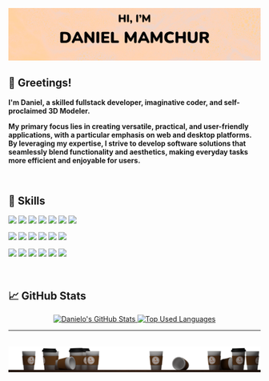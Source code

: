 [![Danielo's GitHub Banner](img/Logo.png)](https://github.com/DanieloM83)
<!-- <div align="left">
    <a href="#">
        <img src="https://img.shields.io/badge/-YouTube-ffd29f?style=flat&logo=YouTube&logoColor=white&labelColor=red" alt="YouTube Badge">
    </a>
        <a href="#">
        <img src="https://img.shields.io/badge/-Discord-ffd29f?style=flat&logo=Discord&logoColor=white&labelColor=red" alt="Discord Badge">
    </a>
    </a>
        <a href="https://github.com/DanieloM83">
        <img src="https://img.shields.io/badge/-GitHub-ffd29f?style=flat&logo=GitHub&logoColor=white&labelColor=red" alt="GitHub Badge">
    </a>
    <a href="#">
        <img src="https://img.shields.io/badge/-Telegram-ffd29f?style=flat&logo=Telegram&logoColor=white&labelColor=red" alt="Telegram Badge">
    </a>
        <a href="#">
        <img src="https://img.shields.io/badge/-LinkedIn-ffd29f?style=flat&logo=LinkedIn&logoColor=white&labelColor=red" alt="LinkedIn Badge">
    </a>
</div> -->

## 👋 Greetings!

**I'm Daniel, a skilled fullstack developer, imaginative coder, and self-proclaimed 3D Modeler.**

**My primary focus lies in creating versatile, practical, and user-friendly applications, with a particular emphasis on web and desktop platforms. By leveraging my expertise, I strive to develop software solutions that seamlessly blend functionality and aesthetics, making everyday tasks more efficient and enjoyable for users.**
<br>

<br>


## 💼 Skills

![](https://img.shields.io/badge/Code-Python-ffd29f?style=flat&logo=Python&logoColor=white&labelColor=red)
![](https://img.shields.io/badge/Framework-FastAPI-ffd29f?style=flat&logo=FastAPI&logoColor=white&labelColor=red)
![](https://img.shields.io/badge/Validation-Pydantic-ffd29f?style=flat&logo=Pydantic&logoColor=white&labelColor=red)
![](https://img.shields.io/badge/ORM-SQLalchemy-ffd29f?style=flat&logo=sqlalchemy&logoColor=white&labelColor=red)
![](https://img.shields.io/badge/Database-PostgreSQL-ffd29f?style=flat&logo=PostgreSQL&logoColor=white&labelColor=red)
![](https://img.shields.io/badge/Database-MongoDB-ffd29f?style=flat&logo=MongoDB&logoColor=white&labelColor=red)
![](https://img.shields.io/badge/Database-Redis-ffd29f?style=flat&logo=Redis&logoColor=white&labelColor=red)

![](https://img.shields.io/badge/Code-JavaScript-ffd29f?style=flat&logo=javascript&logoColor=white&labelColor=red)
![](https://img.shields.io/badge/Code-TypeScript-ffd29f?style=flat&logo=typescript&logoColor=white&labelColor=red)
![](https://img.shields.io/badge/Framework-React-ffd29f?style=flat&logo=react&logoColor=white&labelColor=red)
![](https://img.shields.io/badge/Packages-Yarn-ffd29f?style=flat&logo=yarn&logoColor=white&labelColor=red)
![](https://img.shields.io/badge/Style-HTML-ffd29f?style=flat&logo=html5&logoColor=white&labelColor=red)
![](https://img.shields.io/badge/Style-CSS-ffd29f?style=flat&logo=css3&logoColor=white&labelColor=red)

![](https://img.shields.io/badge/3D-Blender-ffd29f?style=flat&logo=Blender&logoColor=white&labelColor=red)
![](https://img.shields.io/badge/3D-ReactFiber-ffd29f?style=flat&logo=three.js&logoColor=white&labelColor=red)
![](https://img.shields.io/badge/Testing-Postman-ffd29f?style=flat&logo=postman&logoColor=white&labelColor=red)
![](https://img.shields.io/badge/Testing-Jira-ffd29f?style=flat&logo=Jira&logoColor=white&labelColor=red)
![](https://img.shields.io/badge/VCS-Git-ffd29f?style=flat&logo=Git&logoColor=white&labelColor=red)
![](https://img.shields.io/badge/VCS-GitHub-ffd29f?style=flat&logo=GitHub&logoColor=white&labelColor=red)
<br>

<br>


## 📈 GitHub Stats

<div align="center">
    <a href="https://github.com/DanieloM83">
        <img align="top" src="https://github-readme-stats.vercel.app/api?username=danielom83&show_icons=true&line_height=27&count_private=true&title_color=d8644d&text_color=d8644d&icon_color=d8644d&bg_color=ffd29f" alt="Danielo's GitHub Stats" width=48%>
    </a>
    <a href="https://github.com/DanieloM83">
        <img align="top" src="https://github-readme-stats.vercel.app/api/top-langs/?username=danielom83&show_icons=true&title_color=d8644d&icon_color=f6c32c&text_color=d8644d&bg_color=ffd29f&count_private=true&layout=compact" alt="Top Used Languages" width=48%>
    </a>
</div>

---

<br>

<img src="img/Coffee.png">
